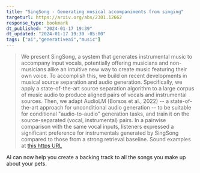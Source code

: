 ```yaml
---
title: "SingSong - Generating musical accompaniments from singing"
targeturl: https://arxiv.org/abs/2301.12662
response_type: bookmark
dt_published: "2024-01-17 19:39"
dt_updated: "2024-01-17 19:39 -05:00"
tags: ["ai","generativeai","music"]
---
```


> We present SingSong, a system that generates instrumental music to accompany input vocals, potentially offering musicians and non-musicians alike an intuitive new way to create music featuring their own voice. To accomplish this, we build on recent developments in musical source separation and audio generation. Specifically, we apply a state-of-the-art source separation algorithm to a large corpus of music audio to produce aligned pairs of vocals and instrumental sources. Then, we adapt AudioLM (Borsos et al., 2022) -- a state-of-the-art approach for unconditional audio generation -- to be suitable for conditional "audio-to-audio" generation tasks, and train it on the source-separated (vocal, instrumental) pairs. In a pairwise comparison with the same vocal inputs, listeners expressed a significant preference for instrumentals generated by SingSong compared to those from a strong retrieval baseline.
Sound examples at [this https URL](https://g.co/magenta/singsong)

AI can now help you create a backing track to all the songs you make up about your pets. 